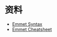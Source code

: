 # 资料
- [Emmet Syntax](https://docs.emmet.io/abbreviations/syntax/)
- [Emmet Cheatsheet](https://docs.emmet.io/cheat-sheet/)
